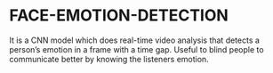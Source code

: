 # FACE-EMOTION-DETECTION
It is a CNN model which does real-time video analysis that detects a person’s emotion in a frame with a time gap. Useful to blind people to communicate better by knowing the listeners emotion.
